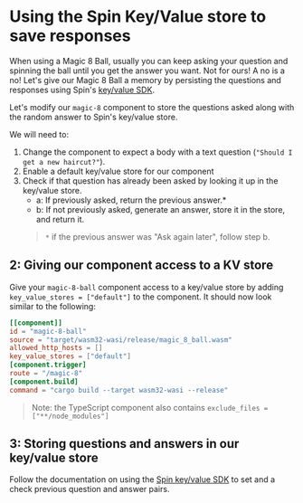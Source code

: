 # Using the Spin Key/Value store to save responses

When using a Magic 8 Ball, usually you can keep asking your question and spinning the ball until you get the answer you want. Not for ours! A no is a no! Let's give our Magic 8 Ball a memory by persisting the questions and responses using Spin's [key/value SDK](https://developer.fermyon.com/spin/kv-store.md).

Let's modify our `magic-8` component to store the questions asked along with the random answer to Spin's key/value store.

We will need to:

1. Change the component to expect a body with a text question (`"Should I get a new haircut?"`).
1. Enable a default key/value store for our component
1. Check if that question has already been asked by looking it up in the key/value store.
    - a: If previously asked, return the previous answer.*
    - b: If not previously asked, generate an answer, store it in the store, and return it.
    > `*` if the previous answer was "Ask again later", follow step b.

## 2: Giving our component access to a KV store

Give your `magic-8-ball` component access to a key/value store by adding `key_value_stores = ["default"]` to the component. It should now look similar to the following:

```toml
[[component]]
id = "magic-8-ball"
source = "target/wasm32-wasi/release/magic_8_ball.wasm"
allowed_http_hosts = []
key_value_stores = ["default"]
[component.trigger]
route = "/magic-8"
[component.build]
command = "cargo build --target wasm32-wasi --release"
```

> Note: the TypeScript component also contains `exclude_files = ["**/node_modules"]`

## 3: Storing questions and answers in our key/value store

Follow the documentation on using the [Spin key/value SDK](https://developer.fermyon.com/spin/kv-store.md#using-the-spin-sdk) to set and a check previous question and answer pairs.
